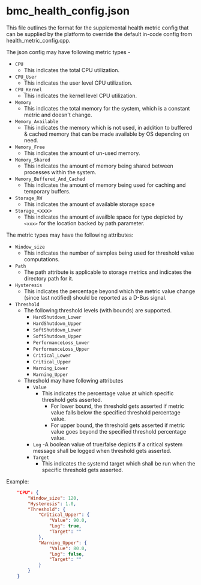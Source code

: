 # bmc_health_config.json

This file outlines the format for the supplemental health metric config that can
be supplied by the platform to override the default in-code config from
health_metric_config.cpp.

The json config may have following metric types -

- `CPU`
  - This indicates the total CPU utilization.
- `CPU_User`
  - This indicates the user level CPU utilization.
- `CPU_Kernel`
  - This indicates the kernel level CPU utilization.
- `Memory`
  - This indicates the total memory for the system, which is a constant metric
    and doesn't change.
- `Memory_Available`
  - This indicates the memory which is not used, in addition to buffered &
    cached memory that can be made available by OS depending on need.
- `Memory_Free`
  - This indicates the amount of un-used memory.
- `Memory_Shared`
  - This indicates the amount of memory being shared between processes within
    the system.
- `Memory_Buffered_And_Cached`
  - This indicates the amount of memory being used for caching and temporary
    buffers.
- `Storage_RW`
  - This indicates the amount of available storage space
- `Storage_`\<xxx>
  - This indicates the amount of availble space for type depicted by `<xxx>` for
    the location backed by path parameter.

The metric types may have the following attributes:

- `Window_size`
  - This indicates the number of samples being used for threshold value
    computations.
- `Path`
  - The path attribute is applicable to storage metrics and indicates the
    directory path for it.
- `Hysteresis`
  - This indicates the percentage beyond which the metric value change (since
    last notified) should be reported as a D-Bus signal.
- `Threshold`
  - The following threshold levels (with bounds) are supported.
    - `HardShutdown_Lower`
    - `HardShutdown_Upper`
    - `SoftShutdown_Lower`
    - `SoftShutdown_Upper`
    - `PerformanceLoss_Lower`
    - `PerformanceLoss_Upper`
    - `Critical_Lower`
    - `Critical_Upper`
    - `Warning_Lower`
    - `Warning_Upper`
  - Threshold may have following attributes
    - `Value`
      - This indicates the percentage value at which specific threshold gets
        asserted.
        - For lower bound, the threshold gets asserted if metric value falls
          below the specified threshold percentage value.
        - For upper bound, the threshold gets asserted if metric value goes
          beyond the specified threshold percentage value.
    - `Log` -A boolean value of true/false depicts if a critical system message
      shall be logged when threshold gets asserted.
    - `Target`
      - This indicates the systemd target which shall be run when the specific
        threshold gets asserted.

Example:

```json
    "CPU": {
        "Window_size": 120,
        "Hysteresis": 1.0,
        "Threshold": {
            "Critical_Upper": {
                "Value": 90.0,
                "Log": true,
                "Target": ""
            },
            "Warning_Upper": {
                "Value": 80.0,
                "Log": false,
                "Target": ""
            }
        }
    }
```
